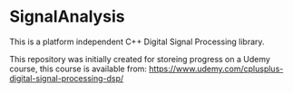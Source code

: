 # SignalAnalysis
This is a platform independent C++ Digital Signal Processing library.

This repository was initially created for storeing progress on a Udemy course, this course is available from:
https://www.udemy.com/cplusplus-digital-signal-processing-dsp/
